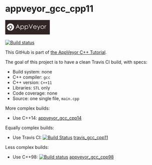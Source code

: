 # appveyor_gcc_cpp11

[![AppVeyor logo](AppVeyor.png)](https://appveyor-ci.org)

[![Build status](https://ci.appveyor.com/api/projects/status/0b5s1keq9e3s9u08/branch/master?svg=true)](https://ci.appveyor.com/project/richelbilderbeek/appveyor-gcc-cpp11/branch/master)

This GitHub is part of [the AppVeyor C++ Tutorial](https://github.com/richelbilderbeek/appveyor_cpp_tutorial).

The goal of this project is to have a clean Travis CI build, with specs:

 * Build system: none
 * C++ compiler: `gcc`
 * C++ version: `C++11`
 * Libraries: `STL` only
 * Code coverage: none
 * Source: one single file, `main.cpp`

More complex builds:

 * Use C++14: [appveyor_gcc_cpp14](https://www.github.com/richelbilderbeek/appveyor_gcc_cpp14)

Equally complex builds:

 * Use Travis CI: [![Build Status](https://travis-ci.org/richelbilderbeek/travis_qmake_gcc_cpp11.svg?branch=master)](https://travis-ci.org/richelbilderbeek/travis_qmake_gcc_cpp11) [travis_gcc_cpp11](https://www.github.com/richelbilderbeek/travis_gcc_cpp11)

Less complex builds:

 * Use C++98: [![Build status](https://ci.appveyor.com/api/projects/status/l1u8fhfsmorqs2cg/branch/master?svg=true)](https://ci.appveyor.com/project/richelbilderbeek/appveyor-gcc-cpp98/branch/master) [appveyor_gcc_cpp98](https://www.github.com/richelbilderbeek/appveyor_gcc_cpp98)

